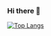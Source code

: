 ### Hi there 👋

[![Top Langs](https://github-readme-stats-git-masterrstaa-rickstaa.vercel.app/api/top-langs/?username=itwasalwaysyou)](https://github.com/anuraghazra/github-readme-stats)


<!--
**itwasalwaysyou/itwasalwaysyou** is a ✨ _special_ ✨ repository because its `README.md` (this file) appears on your GitHub profile.

Here are some ideas to get you started:

- 🔭 I’m currently working on ...
- 🌱 I’m currently learning ...
- 👯 I’m looking to collaborate on ...
- 🤔 I’m looking for help with ...
- 💬 Ask me about ...
- 📫 How to reach me: ...
- 😄 Pronouns: ...
- ⚡ Fun fact: ...
-->
